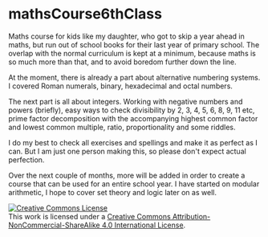 # mathsCourse6thClass
Maths course for kids like my daughter, who got to skip a year ahead in maths, but run out of school books for their last year of primary school. The overlap with the normal curriculum is kept at a minimum, because maths is so much more than that, and to avoid boredom further down the line.

At the moment, there is already a part about alternative numbering systems. I covered Roman numerals, binary, hexadecimal and octal numbers. 

The next part is all about integers. Working with negative numbers and powers (briefly), easy ways to check divisibility by 2, 3, 4, 5, 6, 8, 9, 11 etc, prime factor decomposition with the accompanying highest common factor and lowest common multiple, ratio, proportionality and some riddles.

I do my best to check all exercises and spellings and make it as perfect as I can. But I am just one person making this, so please don't expect actual perfection.

Over the next couple of months, more will be added in order to create a course that can be used for an entire school year. I have started on modular arithmetic, I hope to cover set theory and logic later on as well.

<a rel="license" href="http://creativecommons.org/licenses/by-nc-sa/4.0/"><img alt="Creative Commons License" style="border-width:0" src="https://i.creativecommons.org/l/by-nc-sa/4.0/88x31.png" /></a><br />This work is licensed under a <a rel="license" href="http://creativecommons.org/licenses/by-nc-sa/4.0/">Creative Commons Attribution-NonCommercial-ShareAlike 4.0 International License</a>.
